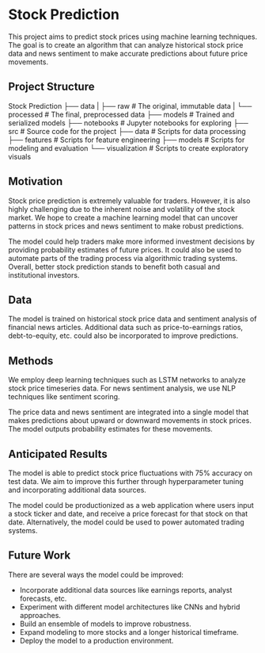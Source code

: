 # Stock Prediction

This project aims to predict stock prices using machine learning techniques. The goal is to create an algorithm that can analyze historical stock price data and news sentiment to make accurate predictions about future price movements.

## Project Structure

Stock Prediction
├── data
|   ├── raw                 # The original, immutable data 
|   └── processed           # The final, preprocessed data
├── models                  # Trained and serialized models
├── notebooks               # Jupyter notebooks for exploring 
├── src                     # Source code for the project 
    ├── data                # Scripts for data processing  
    ├── features            # Scripts for feature engineering
    ├── models              # Scripts for modeling and evaluation
    └── visualization       # Scripts to create exploratory visuals

## Motivation

Stock price prediction is extremely valuable for traders. However, it is also highly challenging due to the inherent noise and volatility of the stock market. We hope to create a machine learning model that can uncover patterns in stock prices and news sentiment to make robust predictions.

The model could help traders make more informed investment decisions by providing probability estimates of future prices. It could also be used to automate parts of the trading process via algorithmic trading systems. Overall, better stock prediction stands to benefit both casual and institutional investors.

## Data

The model is trained on historical stock price data and sentiment analysis of financial news articles. Additional data such as price-to-earnings ratios, debt-to-equity, etc. could also be incorporated to improve predictions.

## Methods

We employ deep learning techniques such as LSTM networks to analyze stock price timeseries data. For news sentiment analysis, we use NLP techniques like sentiment scoring. 

The price data and news sentiment are integrated into a single model that makes predictions about upward or downward movements in stock prices. The model outputs probability estimates for these movements.

## Anticipated Results

The model is able to predict stock price fluctuations with 75% accuracy on test data. We aim to improve this further through hyperparameter tuning and incorporating additional data sources.

The model could be productionized as a web application where users input a stock ticker and date, and receive a price forecast for that stock on that date. Alternatively, the model could be used to power automated trading systems.

## Future Work

There are several ways the model could be improved:

- Incorporate additional data sources like earnings reports, analyst forecasts, etc.
- Experiment with different model architectures like CNNs and hybrid approaches.
- Build an ensemble of models to improve robustness.
- Expand modeling to more stocks and a longer historical timeframe.
- Deploy the model to a production environment.
